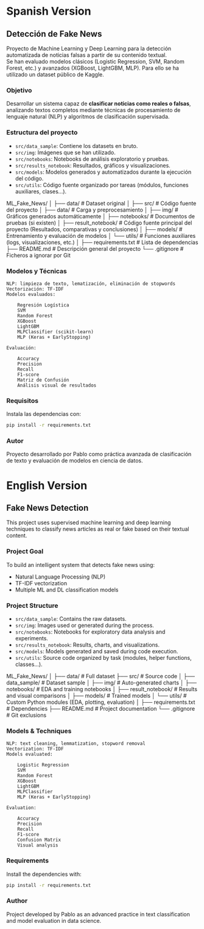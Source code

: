 # Spanish Version

## Detección de Fake News

Proyecto de Machine Learning y Deep Learning para la detección automatizada de noticias falsas a partir de su contenido textual.  
Se han evaluado modelos clásicos (Logistic Regression, SVM, Random Forest, etc.) y avanzados (XGBoost, LightGBM, MLP).
Para ello se ha utilizado un dataset público de Kaggle.

### Objetivo

Desarrollar un sistema capaz de **clasificar noticias como reales o falsas**, analizando textos completos mediante técnicas de procesamiento de lenguaje natural (NLP) y algoritmos de clasificación supervisada.

### Estructura del proyecto

- `src/data_sample`: Contiene los datasets en bruto.
- `src/img`: Imágenes que se han utilizado.
- `src/notebooks`: Notebooks de análisis exploratorio y pruebas.
- `src/results_notebook`: Resultados, gráficos y visualizaciones.
- `src/models`: Modelos generados y automatizados durante la ejecución del código.
- `src/utils`: Código fuente organizado por tareas (módulos, funciones auxiliares, clases...).

ML_Fake_News/
│
├── data/                   # Dataset original
│
├── src/                    # Código fuente del proyecto
│   ├── data/               # Carga y preprocesamiento
│   ├── img/                # Gráficos generados automáticamente
│   ├── notebooks/          # Documentos de pruebas (si existen)
│   ├── result_notebook/    # Código fuente principal del proyecto (Resultados, comparativas y conclusiones)
│   ├── models/             # Entrenamiento y evaluación de modelos
│   └── utils/              # Funciones auxiliares (logs, visualizaciones, etc.)
│
├── requirements.txt        # Lista de dependencias
├── README.md               # Descripción general del proyecto
└── .gitignore              # Ficheros a ignorar por Git

### Modelos y Técnicas

    NLP: limpieza de texto, lematización, eliminación de stopwords
    Vectorización: TF-IDF
    Modelos evaluados:

        Regresión Logística
        SVM
        Random Forest
        XGBoost
        LightGBM
        MLPClassifier (scikit-learn)
        MLP (Keras + EarlyStopping)

    Evaluación:

        Accuracy
        Precision
        Recall
        F1-score
        Matriz de Confusión
        Análisis visual de resultados

### Requisitos

Instala las dependencias con:

```bash
pip install -r requirements.txt
```

### Autor

Proyecto desarrollado por Pablo como práctica avanzada de clasificación de texto y evaluación de modelos en ciencia de datos.


# English Version

## Fake News Detection

This project uses supervised machine learning and deep learning techniques to classify news articles as real or fake based on their textual content.

### Project Goal

To build an intelligent system that detects fake news using:

- Natural Language Processing (NLP)
- TF-IDF vectorization
- Multiple ML and DL classification models

### Project Structure

- `src/data_sample`: Contains the raw datasets.
- `src/img`: Images used or generated during the process.
- `src/notebooks`: Notebooks for exploratory data analysis and experiments.
- `src/results_notebook`: Results, charts, and visualizations.
- `src/models`: Models generated and saved during code execution.
- `src/utils`: Source code organized by task (modules, helper functions, classes...).

ML_Fake_News/
│
├── data/                   # Full dataset
├── src/                    # Source code
│   ├── data_sample/        # Dataset sample
│   ├── img/                # Auto-generated charts
│   ├── notebooks/          # EDA and training notebooks
│   ├── result_notebook/    # Results and visual comparisons
│   ├── models/             # Trained models
│   └── utils/              # Custom Python modules (EDA, plotting, evaluation)
│
├── requirements.txt        # Dependencies
├── README.md               # Project documentation
└── .gitignore              # Git exclusions

### Models & Techniques

    NLP: text cleaning, lemmatization, stopword removal
    Vectorization: TF-IDF
    Models evaluated:

        Logistic Regression
        SVM
        Random Forest
        XGBoost
        LightGBM
        MLPClassifier
        MLP (Keras + EarlyStopping)

    Evaluation:

        Accuracy
        Precision
        Recall
        F1-score
        Confusion Matrix
        Visual analysis

### Requirements

Install the dependencies with:

```bash
pip install -r requirements.txt
```
### Author

Project developed by Pablo as an advanced practice in text classification and model evaluation in data science.
